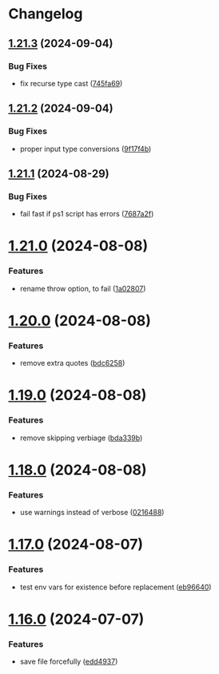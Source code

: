 # Changelog

## [1.21.3](https://github.com/jonlabelle/replace-tokens-action/compare/v1.21.2...v1.21.3) (2024-09-04)


### Bug Fixes

* fix recurse type cast ([745fa69](https://github.com/jonlabelle/replace-tokens-action/commit/745fa691628c04856f0d1bd953ddd75871679529))

## [1.21.2](https://github.com/jonlabelle/replace-tokens-action/compare/v1.21.1...v1.21.2) (2024-09-04)


### Bug Fixes

* proper input type conversions ([9f17f4b](https://github.com/jonlabelle/replace-tokens-action/commit/9f17f4ba082131407d691de566139441d53b9697))

## [1.21.1](https://github.com/jonlabelle/replace-tokens-action/compare/v1.21.0...v1.21.1) (2024-08-29)


### Bug Fixes

* fail fast if ps1 script has errors ([7687a2f](https://github.com/jonlabelle/replace-tokens-action/commit/7687a2f6babbc54e3bff9098c6f966f138af6548))

# [1.21.0](https://github.com/jonlabelle/replace-tokens-action/compare/v1.20.0...v1.21.0) (2024-08-08)

### Features

- rename throw option, to fail ([1a02807](https://github.com/jonlabelle/replace-tokens-action/commit/1a02807b54ae5c39787e33c6c6c759cc3fbe535d))

# [1.20.0](https://github.com/jonlabelle/replace-tokens-action/compare/v1.19.0...v1.20.0) (2024-08-08)

### Features

- remove extra quotes ([bdc6258](https://github.com/jonlabelle/replace-tokens-action/commit/bdc62581359d31b2cd096c25056c5bb9600e703f))

# [1.19.0](https://github.com/jonlabelle/replace-tokens-action/compare/v1.18.0...v1.19.0) (2024-08-08)

### Features

- remove skipping verbiage ([bda339b](https://github.com/jonlabelle/replace-tokens-action/commit/bda339babf139a0c551a073bd16680adc4565248))

# [1.18.0](https://github.com/jonlabelle/replace-tokens-action/compare/v1.17.0...v1.18.0) (2024-08-08)

### Features

- use warnings instead of verbose ([0216488](https://github.com/jonlabelle/replace-tokens-action/commit/021648838e5da8a79a98bef26f56fe55bee1c6c5))

# [1.17.0](https://github.com/jonlabelle/replace-tokens-action/compare/v1.16.0...v1.17.0) (2024-08-07)

### Features

- test env vars for existence before replacement ([eb96640](https://github.com/jonlabelle/replace-tokens-action/commit/eb9664020f7eeb694493692d360d1d77f4fac081))

# [1.16.0](https://github.com/jonlabelle/replace-tokens-action/compare/v1.15.0...v1.16.0) (2024-07-07)

### Features

- save file forcefully ([edd4937](https://github.com/jonlabelle/replace-tokens-action/commit/edd49379e6152de0fb820c289d2869fc18ce3b35))
